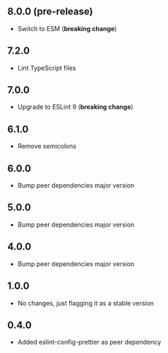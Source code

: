 ## 8.0.0 (pre-release)

- Switch to ESM (**breaking change**)

## 7.2.0

- Lint TypeScript files

## 7.0.0

- Upgrade to ESLint 9 (**breaking change**)

## 6.1.0

- Remove semicolons

## 6.0.0

- Bump peer dependencies major version

## 5.0.0

- Bump peer dependencies major version

## 4.0.0

- Bump peer dependencies major version

## 1.0.0

- No changes, just flagging it as a stable version

## 0.4.0

- Added eslint-config-prettier as peer dependency
